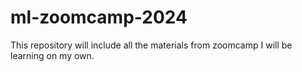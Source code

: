# ml-zoomcamp-2024
This repository will include all the materials from zoomcamp I will be learning on my own.
